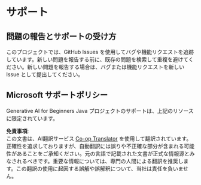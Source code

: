<!--
CO_OP_TRANSLATOR_METADATA:
{
  "original_hash": "b8ef73cc49dec68e2c885ee9df545129",
  "translation_date": "2025-07-21T15:59:46+00:00",
  "source_file": "SUPPORT.md",
  "language_code": "ja"
}
-->
# サポート

## 問題の報告とサポートの受け方  

このプロジェクトでは、GitHub Issues を使用してバグや機能リクエストを追跡しています。新しい問題を報告する前に、既存の問題を検索して重複を避けてください。新しい問題を報告する場合は、バグまたは機能リクエストを新しい Issue として提出してください。

## Microsoft サポートポリシー  

Generative AI for Beginners Java プロジェクトのサポートは、上記のリソースに限定されています。

**免責事項**:  
この文書は、AI翻訳サービス [Co-op Translator](https://github.com/Azure/co-op-translator) を使用して翻訳されています。正確性を追求しておりますが、自動翻訳には誤りや不正確な部分が含まれる可能性があることをご承知ください。元の言語で記載された文書が正式な情報源とみなされるべきです。重要な情報については、専門の人間による翻訳を推奨します。この翻訳の使用に起因する誤解や誤解釈について、当社は責任を負いません。